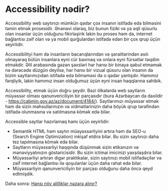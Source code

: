 # Accessibility nədir?

Accessibility web saytınızı mümkün qədər çox insanın istifadə edə bilməsini təmin etmək prosesidir.
Ənənəvi olaraq, biz bunun fiziki və ya əqli qüsurlu olan insanlar üçün olduğunu fikirləşirik lakin bu proses həm də, internet bağlantısı zəif olan və ya mobil qurğulardan istifadə edən bir çox qrup üçün xeyirlidir.

Accessibilityi həm də insanların bacarıqlarından və şəraitlərindən asılı olmayaraq bütün insanlara eyni cür baxmaq və onlara eyni fürsətlər təqdim etməkdir. Əlil arabasında gəzən şəxsləri hər hansı bir binaya qəbul etməmək nə dərəcədə düzgün deyilsə, hər hansı bir vizual qüsuru olan insanın da bizim saytlarımızıdan istifadə edə bilməməsi də o qədər yanlışdır. Hamımız fərqliyik, lakin hamımız insan olduğumuz üçün eyni insan haqqlarına sahibik.

Accessibility, etmək üçün doğru şeydir. Bəzi ölkələrdə web saytların müyəssər olması qanunvericiliyin bir parçasıdır (bura Azərbaycan da daxildir - https://cabmin.gov.az/az/document/4184/). Saytlarımızı müyəssər etmək həm də sizin məhsullarınızın və xidmətlərinizin daha böyük qrup tərəfindən istifadə olunmasına və satılmasına kömək edə bilər.

Accessible saytlar hazırlamaq hamı üçün xeyirlidir:

- Semantik HTML həm saytın müəyəssərliyini artıra həm də SEO-u (Search Engine Optimization) inkişaf etdirə bilər. Bu sizin saytınızı daha tez tapılmasına kömək edə bilər.
- Saytların müyəssərliyi haqqında düşünmək sizin etikanızın və mənəviyyatınızın göstəricisidir. Bu sizin ictimai imicinizi yaxşılaşdıra bilər.
- Müyəssərliyi artıran digər praktikalar, sizin saytınızı mobil istifadəçilər və zəif internet bağlantısı ilə qoşulanlar üçün daha rahat edə bilər.
- Müyəssərliyin qanunvericiliyin bir parçası olduğunu daha öncə qeyd edtmişdik.

Daha sonra: [Hansı növ əlilliklər nəzərə alınır?](muyesserlik-nedir/elilliyin-novleri.md)
